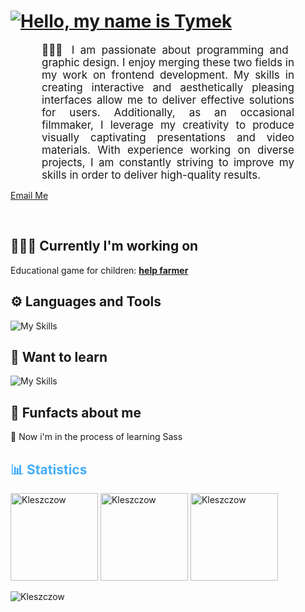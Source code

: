 <h1 style="color: #44AEFB;">  <a href="https://git.io/typing-svg"><img src="https://readme-typing-svg.demolab.com?font=Fira+Code&pause=600&width=435&lines=Hello+I'm+Tymek" alt="Hello, my name is Tymek" /></a> </h1>

<p align:"left" style="text-align: justify; margin: 0 50px; font-size: 17px;" >
    👨🏻‍💻 I am passionate about programming and graphic design. I enjoy merging these two fields in my work on frontend development. My skills in creating interactive and aesthetically pleasing interfaces allow me to deliver effective solutions for users. Additionally, as an occasional filmmaker, I leverage my creativity to produce visually captivating presentations and video materials. With experience working on diverse projects, I am constantly striving to improve my skills in order to deliver high-quality results.
<br>
<div align="left">
    
[Email Me](mailto:tymekslomski@gmail.com)
    
</div>
</p>    
<br>


## 👨🏽‍🔧 Currently I'm working on

Educational game for children: **[help farmer](https://github.com/Kleszczow/science-game)**

## ⚙️ Languages and Tools

![My Skills](https://skillicons.dev/icons?i=git,github,html,css,js,vscode,ps,pr,autocad)

## 🧠 Want to learn 

![My Skills](https://skillicons.dev/icons?i=angular,ts,docker,nodejs,jest,mysql,php,sass)


## 🔎 Funfacts about me

📢 Now i'm in the process of learning Sass


<h2 style="color: #44AEFB">📊 Statistics</h2>


<span>
    <img  height="140px" src="https://github-readme-stats.vercel.app/api/top-langs?username=Kleszczow&show_icons=true&locale=en&layout=compact&theme=transparent" alt="Kleszczow" /> 
</span>
<span>
    <img height="140px" src="https://github-readme-stats.vercel.app/api?username=Kleszczow&show_icons=true&locale=en&theme=transparent" alt="Kleszczow" />
</span>
<span>
    <img height="140px" src="https://streak-stats.demolab.com?user=Kleszczow&count_private=true&theme=transparent" alt="Kleszczow">
</span>


<p align="left"> <img src="https://komarev.com/ghpvc/?username=Kleszczow&label=Profile%20views&color=0e75b6&style=flat" alt="Kleszczow" /> </p>


